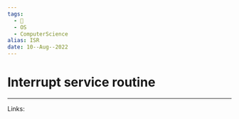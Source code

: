 ```yaml
---
tags:
  - 🌱
  - OS
  - ComputerScience 
alias: ISR
date: 10--Aug--2022
---
```


# Interrupt service routine



---
Links: 